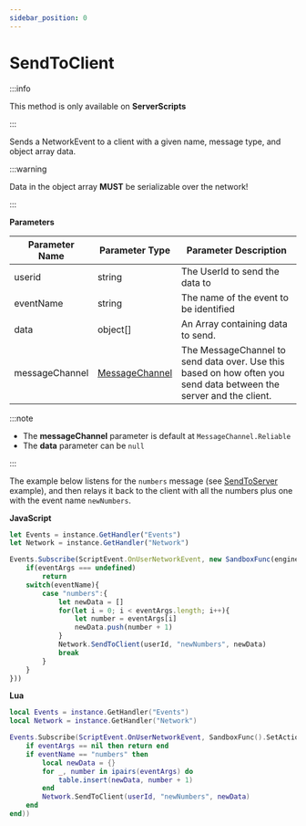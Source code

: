 ```yaml
---
sidebar_position: 0
---
```


# SendToClient

:::info

This method is only available on **ServerScripts**

:::

Sends a NetworkEvent to a client with a given name, message type, and object array data.

:::warning

Data in the object array **MUST** be serializable over the network!

:::

**Parameters**

Parameter Name | Parameter Type | Parameter Description
--- | --- | ---
userid | string | The UserId to send the data to
eventName | string | The name of the event to be identified
data | object[] | An Array containing data to send.
messageChannel | [MessageChannel](./../../messagechannel/index.md) | The MessageChannel to send data over. Use this based on how often you send data between the server and the client.

:::note

+ The **messageChannel** parameter is default at `MessageChannel.Reliable`
+ The **data** parameter can be `null`

:::

The example below listens for the `numbers` message (see [SendToServer](./sendtoserver.md) example), and then relays it back to the client with all the numbers plus one with the event name `newNumbers`.

**JavaScript**
```js
let Events = instance.GetHandler("Events")
let Network = instance.GetHandler("Network")

Events.Subscribe(ScriptEvent.OnUserNetworkEvent, new SandboxFunc(engine).SetAction((userId, eventName, eventArgs) => {
    if(eventArgs === undefined)
        return
    switch(eventName){
        case "numbers":{
            let newData = []
            for(let i = 0; i < eventArgs.length; i++){
                let number = eventArgs[i]
                newData.push(number + 1)
            }
            Network.SendToClient(userId, "newNumbers", newData)
            break
        }
    }
}))
```

**Lua**
```lua
local Events = instance.GetHandler("Events")
local Network = instance.GetHandler("Network")

Events.Subscribe(ScriptEvent.OnUserNetworkEvent, SandboxFunc().SetAction(function(userId, eventName, eventArgs)
    if eventArgs == nil then return end
    if eventName == "numbers" then
        local newData = {}
        for _, number in ipairs(eventArgs) do
            table.insert(newData, number + 1)
        end
        Network.SendToClient(userId, "newNumbers", newData)
    end
end))
```